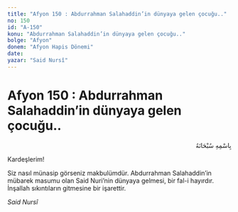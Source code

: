 ```yaml
---
title: "Afyon 150 : Abdurrahman Salahaddin’in dünyaya gelen çocuğu.."
no: 150
id: "A-150"
konu: "Abdurrahman Salahaddin’in dünyaya gelen çocuğu.."
bolge: "Afyon"
donem: "Afyon Hapis Dönemi"
date: 
yazar: "Said Nursî"
---
```


# Afyon 150 : Abdurrahman Salahaddin’in dünyaya gelen çocuğu..

<p class="arabic" dir="rtl" title="Meal: “Her türlü noksan sıfatlardan yüce olan Allah’ın adıyla.”">بِاسْمِهِ سُبْحَانَهُ</p>

Kardeşlerim!

Siz nasıl münasip görseniz makbulümdür. Abdurrahman Salahaddin’in mübarek masumu olan Said Nuri’nin dünyaya gelmesi, bir fal-i hayırdır. İnşallah sıkıntıların gitmesine bir işarettir.

*Said Nursî*
